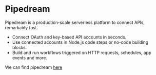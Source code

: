 # Pipedream
Pipedream is a production-scale serverless platform to connect APIs, remarkably fast.

- Connect OAuth and key-based API accounts in seconds.
- Use connected accounts in Node.js code steps or no-code building blocks.
- Build and run workflows triggered on HTTP requests, schedules, app events and more.

We can find pipedream [here](https://pipedream.com/)
